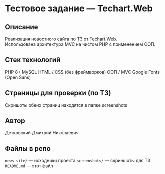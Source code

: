 # Тестовое задание — Techart.Web
## Описание
Реализация новостного сайта по ТЗ от Techart.Web.  
Использована архитектура MVC на чистом PHP с применением ООП.  

## Стек технологий
PHP 8+
MySQL
HTML / CSS (без фреймворков)
ООП / MVC
Google Fonts (Open Sans)

## Страницы для проверки (по ТЗ)
Скришоты обеих страниц находятся в папке screenshots

## Автор
Детковский Дмитрий Николаевич

## Файлы в репо
`news-site/` — исходники проекта
`screenshots/` — скриншоты для ТЗ
`README.md` — этот файл
